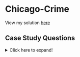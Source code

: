 # Chicago-Crime

View my solution [here](https://github.com/sahmed008/Chicago-Crime/blob/main/Crime%26Weather.md)

## Case Study Questions

<details>
<summary>
Click here to expand!
</summary>

##### 1. How many total crimes were reported in 2021?
##### 2. What is the count of Homicides, Battery and Assaults reported?
##### 3. What are the top ten communities that had the most crimes reported?
##### 4. What are the top ten communities that had the least amount of crimes reported?
##### 5. What month had the most crimes reported?
##### 6. What month had the most homicides and what was the average and median temperature?
##### 7. What weekday were most crimes committed?
##### 8. What are the top ten city streets that have had the most reported crimes?
##### 9. What are the top ten city streets that have had the most homicides including ties?
##### 10. What are the top ten city streets that have had the most burglaries?
##### 11. What was the number of reported crimes on the hottest day of the year vs the coldest?
##### 12. What is the number and types of reported crimes on Michigan Ave (The Rodeo Drive of the Midwest)?
##### 13. What are the top 5 least reported crime, how many arrests were made and the percentage of arrests made?
##### 14. What is the percentage of domestic violence crimes?
##### 15. Display how many crimes were reported on a monthly basis in chronological order. What is the month to month percentage change of crimes reported?
##### 16. Display the most consecutive days where a homicide occured and the timeframe.
##### 17. What are the top 10 most common locations for reported crimes and their frequency depending on the season?
##### 18. What is the Month, day of the week and the number of homicides that occured in a babershop or beauty salon?
